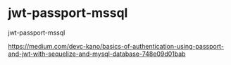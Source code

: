 # jwt-passport-mssql
 jwt-passport-mssql

https://medium.com/devc-kano/basics-of-authentication-using-passport-and-jwt-with-sequelize-and-mysql-database-748e09d01bab